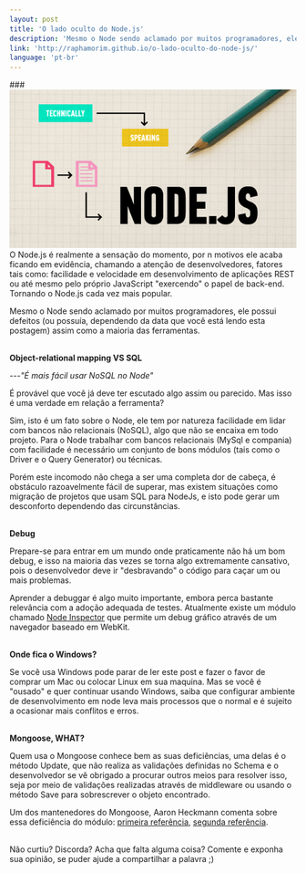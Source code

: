 ```yaml
---
layout: post
title: 'O lado oculto do Node.js'
description: 'Mesmo o Node sendo aclamado por muitos programadores, ele possui defeitos assim como a maioria das ferramentas.'
link: 'http://raphamorim.github.io/o-lado-oculto-do-node-js/'
language: 'pt-br'
---
```


###<img src="/assets/images/posts/why-node-js.jpg" alt="NodeJs">
O Node.js é realmente a sensação do momento, por n motivos ele acaba ficando em evidência,
chamando a atenção de desenvolvedores, fatores tais como: facilidade e velocidade em desenvolvimento de aplicações
REST ou até mesmo pelo próprio JavaScript "exercendo" o papel de back-end. Tornando o Node.js
cada vez mais popular.

<!-- more -->

Mesmo o Node sendo aclamado por muitos programadores, ele possui defeitos (ou possuía,
dependendo da data que você está lendo esta postagem) assim como a maioria das ferramentas.
<br><br>

**Object-relational mapping VS SQL**

---*"É mais fácil usar NoSQL no Node"*

É provável que você já deve ter escutado algo assim ou parecido. Mas
isso é uma verdade em relação a ferramenta?

Sim, isto é um fato sobre o Node, ele tem por natureza facilidade em lidar com bancos não relacionais (NoSQL), algo
que não se encaixa em todo projeto. Para o Node trabalhar com bancos relacionais (MySql e compania) com facilidade é
necessário um conjunto de bons módulos (tais como o Driver e o Query Generator) ou técnicas.

Porém este incomodo não chega a ser uma completa dor de cabeça, é obstáculo razoavelmente fácil de
superar, mas existem situações como migração de projetos que usam SQL para NodeJs, e isto
pode gerar um desconforto dependendo das circunstâncias.
<br><br>

**Debug**

Prepare-se para entrar em um mundo onde praticamente não há um bom debug, e isso na maioria
das vezes se torna algo extremamente cansativo, pois o desenvolvedor deve ir "desbravando" o código
para caçar um ou mais problemas.

Aprender a debuggar é algo muito importante, embora perca bastante relevância com a adoção
adequada de testes. Atualmente existe um módulo chamado
<a href="https://github.com/node-inspector/node-inspector" class="link">Node Inspector</a>
que permite um debug gráfico através de um navegador baseado em WebKit.
<br><br>

**Onde fica o Windows?**

Se você usa Windows pode parar de ler este post e fazer o favor de comprar um Mac ou
colocar Linux em sua maquina. Mas se você é "ousado" e quer continuar usando Windows, saiba que
configurar ambiente de desenvolvimento em node leva mais processos que o normal e
é sujeito a ocasionar mais conflitos e erros.
<br><br>

**Mongoose, WHAT?**

Quem usa o Mongoose conhece bem as suas deficiências, uma delas é o método Update, que não realiza as validações
definidas no Schema e o desenvolvedor se vê obrigado a procurar outros meios para resolver isso, seja por meio de validações
realizadas através de middleware ou usando o método Save para sobrescrever o objeto encontrado.

Um dos mantenedores do Mongoose, Aaron Heckmann comenta sobre essa deficiência do módulo:
<a href="https://github.com/LearnBoost/mongoose/issues/892" class="link">primeira referência</a>,
<a href="https://groups.google.com/forum/?fromgroups=#!topic/mongoose-orm/8AV6aoJzdiQ" class="link">segunda referência</a>.
<br><br>

Não curtiu? Discorda? Acha que falta alguma coisa?
Comente e exponha sua opinião, se puder ajude a compartilhar a palavra ;)
